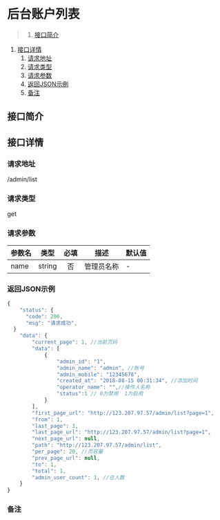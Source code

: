 # 后台账户列表

>1. [接口简介](#接口简介 "接口简介")
1. [接口详情](#接口详情 "接口详情")
	1. [请求地址](#请求地址 "请求地址")
	1. [请求类型](#请求类型 "请求类型")
	1. [请求参数](#请求参数 "请求参数")
	1. [返回JSON示例](#返回JSON示例 "返回JSON示例")
	1. [备注](#备注 "备注")



## 接口简介


## 接口详情 

### 请求地址
/admin/list

### 请求类型
get

### 请求参数
| 参数名 | 类型 | 必填 | 描述 | 默认值 |
| --- | :---: | :---: | --- | --- |
| name | string | 否 | 管理员名称 | - |


### 返回JSON示例
```javascript
{
    "status": {
      "code": 200,
      "msg": "请求成功",
  }
    "data": {
        "current_page": 1, //当前页码
        "data": [
            {
                "admin_id": "1",
                "admin_name": "admin", //账号
                "admin_mobile": "12345678",
                "created_at": "2018-08-15 00:31:34", //添加时间
                "operator_name": "",//操作人名称
                "status":1 // 0为禁用  1为启用
            }
        ],
        "first_page_url": "http://123.207.97.57/admin/list?page=1",
        "from": 1,
        "last_page": 1,
        "last_page_url": "http://123.207.97.57/admin/list?page=1",
        "next_page_url": null,
        "path": "http://123.207.97.57/admin/list",
        "per_page": 20, //页容量
        "prev_page_url": null,
        "to": 1,
        "total": 1,
        "admin_user_count": 1, //总人数
    }
}

```

### 备注